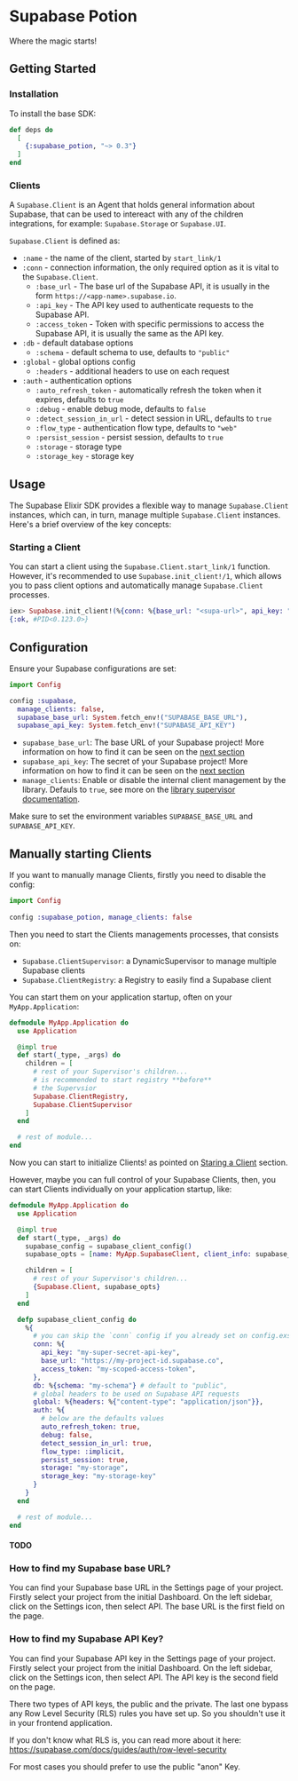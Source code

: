 # Supabase Potion

Where the magic starts!

## Getting Started

### Installation

To install the base SDK:

```elixir
def deps do
  [
    {:supabase_potion, "~> 0.3"}
  ]
end
```

### Clients

A `Supabase.Client` is an Agent that holds general information about Supabase, that can be used to intereact with any of the children integrations, for example: `Supabase.Storage` or `Supabase.UI`.

`Supabase.Client` is defined as:

- `:name` - the name of the client, started by `start_link/1`
- `:conn` - connection information, the only required option as it is vital to the `Supabase.Client`.
    - `:base_url` - The base url of the Supabase API, it is usually in the form `https://<app-name>.supabase.io`.
    - `:api_key` - The API key used to authenticate requests to the Supabase API.
    - `:access_token` - Token with specific permissions to access the Supabase API, it is usually the same as the API key.
- `:db` - default database options
    - `:schema` - default schema to use, defaults to `"public"`
- `:global` - global options config
    - `:headers` - additional headers to use on each request
- `:auth` - authentication options
    - `:auto_refresh_token` - automatically refresh the token when it expires, defaults to `true`
    - `:debug` - enable debug mode, defaults to `false`
    - `:detect_session_in_url` - detect session in URL, defaults to `true`
    - `:flow_type` - authentication flow type, defaults to `"web"`
    - `:persist_session` - persist session, defaults to `true`
    - `:storage` - storage type
    - `:storage_key` - storage key

## Usage

The Supabase Elixir SDK provides a flexible way to manage `Supabase.Client` instances, which can, in turn, manage multiple `Supabase.Client` instances. Here's a brief overview of the key concepts:

### Starting a Client

You can start a client using the `Supabase.Client.start_link/1` function. However, it's recommended to use `Supabase.init_client!/1`, which allows you to pass client options and automatically manage `Supabase.Client` processes.

```elixir
iex> Supabase.init_client!(%{conn: %{base_url: "<supa-url>", api_key: "<supa-key>"}})
{:ok, #PID<0.123.0>}
```

## Configuration

Ensure your Supabase configurations are set:

```elixir
import Config

config :supabase,
  manage_clients: false,
  supabase_base_url: System.fetch_env!("SUPABASE_BASE_URL"),
  supabase_api_key: System.fetch_env!("SUPABASE_API_KEY")
```

- `supabase_base_url`: The base URL of your Supabase project! More information on how to find it can be seen on the [next section](#how-to-find-my-supabase-base-url?)
- `supabase_api_key`: The secret of your Supabase project! More information on how to find it can be seen on the [next section](#how-to-find-my-supabase-api-key?)
- `manage_clients`: Enable or disable the internal client management by the library. Defauls to `true`, see more on the [library supervisor documentation](https://hexdocs.pm/supabase_potion/Supabase.ClientSupervisor.html).

Make sure to set the environment variables `SUPABASE_BASE_URL` and `SUPABASE_API_KEY`.

## Manually starting Clients

If you want to manually manage Clients, firstly you need to disable the config:

```elixir
import Config
  
config :supabase_potion, manage_clients: false
```

Then you need to start the Clients managements processes, that consists on:
- `Supabase.ClientSupervisor`: a DynamicSupervisor to manage multiple Supabase clients
- `Supabase.ClientRegistry`: a Registry to easily find a Supabase client

You can start them on your application startup, often on your `MyApp.Application`:

```elixir
defmodule MyApp.Application do
  use Application

  @impl true
  def start(_type, _args) do
    children = [
      # rest of your Supervisor's children...
      # is recommended to start registry **before**
      # the Supervsior
      Supabase.ClientRegistry,
      Supabase.ClientSupervisor
    ]
  end

  # rest of module...
end
```

Now you can start to initialize Clients! as pointed on [Staring a Client](#starting-a-client) section.

However, maybe you can full control of your Supabase Clients, then, you can start Clients individually on your application startup, like:

```elixir
defmodule MyApp.Application do
  use Application

  @impl true
  def start(_type, _args) do
    supabase_config = supabase_client_config()
    supabase_opts = [name: MyApp.SupabaseClient, client_info: supabase_config]

    children = [
      # rest of your Supervisor's children...
      {Supabase.Client, supabase_opts}
    ]
  end

  defp supabase_client_config do
    %{
      # you can skip the `conn` config if you already set on config.exs
      conn: %{ 
        api_key: "my-super-secret-api-key",
        base_url: "https://my-project-id.supabase.co",
        access_token: "my-scoped-access-token",
      },
      db: %{schema: "my-schema"} # default to "public",
      # global headers to be used on Supabase API requests
      global: %{headers: %{"content-type": "application/json"}},
      auth: %{
        # below are the defaults values
        auto_refresh_token: true,
        debug: false,
        detect_session_in_url: true,
        flow_type: :implicit,
        persist_session: true,
        storage: "my-storage",
        storage_key: "my-storage-key"
      }
    }
  end

  # rest of module...
end
```

#### TODO

### How to find my Supabase base URL?

You can find your Supabase base URL in the Settings page of your project.
Firstly select your project from the initial Dashboard.
On the left sidebar, click on the Settings icon, then select API.
The base URL is the first field on the page.

### How to find my Supabase API Key?

You can find your Supabase API key in the Settings page of your project.
Firstly select your project from the initial Dashboard.
On the left sidebar, click on the Settings icon, then select API.
The API key is the second field on the page.

There two types of API keys, the public and the private. The last one
bypass any Row Level Security (RLS) rules you have set up.
So you shouldn't use it in your frontend application.

If you don't know what RLS is, you can read more about it here:
https://supabase.com/docs/guides/auth/row-level-security

For most cases you should prefer to use the public "anon" Key.
